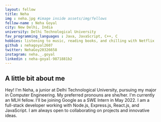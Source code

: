 ```yaml
---
layout: fellow
title: Neha
img : neha.jpg #image inside assets/img/fellows
fellow-name : Neha Goyal 
city: New Delhi, India
university: Delhi Technological University  
fav_programming_languages : Java, JavaScript, C++, C
hobbies: listening to music, reading books, and chilling with Netflix  
github : nehagoyal2607
twitter: NehaGoy20326658
instagram: neha._.goyal
linkedin : neha-goyal-9871881b2
---
```


## A little bit about me

Hey! I'm Neha, a junior at Delhi Technological University, pursuing my major in Computer Engineering. My preferred pronouns are she/her. I'm currently an MLH fellow. I'll be joining Google as a SWE Intern in May 2022. I am a full-stack developer working with Node.js, Express.js, React.js, and JavaScript. I am always open to collaborating on projects and innovative ideas.  